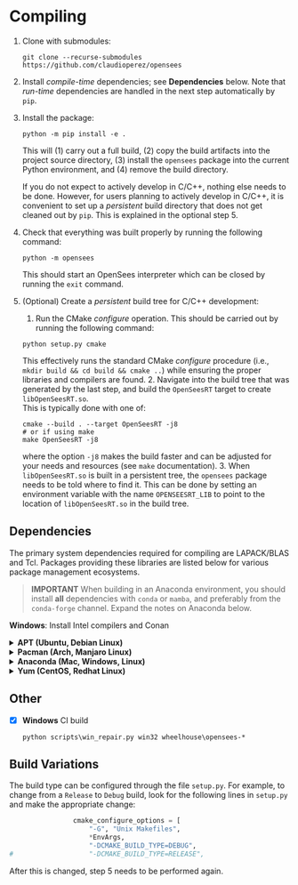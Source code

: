 # Compiling

1. Clone with submodules:

   ``` shell
   git clone --recurse-submodules https://github.com/claudioperez/opensees
   ```

2. Install *compile-time* dependencies; see **Dependencies** below. Note that
   *run-time* dependencies are handled in the next step automatically by `pip`.


3. Install the package:
   ``` shell
   python -m pip install -e .
   ```
   This will (1) carry out a full build, (2) copy the build artifacts into
   the project source directory, (3) install the `opensees` package
   into the current Python environment, and (4) remove the build directory. 

   If you do not expect to actively develop in C/C++, nothing else needs to
   be done. However, for users planning to actively develop in C/C++, it is 
   convenient to set up a *persistent* build directory that does not
   get cleaned out by `pip`. This is explained in the optional step 5.

4. Check that everything was built properly by running the following command:
   ```shell
   python -m opensees
   ```
   This should start an OpenSees interpreter which can be closed by running
   the `exit` command.

5. (Optional) Create a *persistent* build tree for C/C++ development:
   1. Run the CMake *configure* operation. This should be carried out
      by running the following command:
     ```shell
     python setup.py cmake
     ```
     This effectively runs the standard CMake *configure* procedure 
     (i.e., `mkdir build && cd build && cmake ..`) while ensuring
     the proper libraries and compilers are found.
   2. Navigate into the build tree that was generated by the last step, and 
     build the `OpenSeesRT` target to create `libOpenSeesRT.so`.  
     This is typically done with one of:
     ```shell
     cmake --build . --target OpenSeesRT -j8
     # or if using make
     make OpenSeesRT -j8
     ```
     where the option `-j8` makes the build faster and can be adjusted
     for your needs and resources (see `make` documentation).
   3. When `libOpenSeesRT.so` is built in a persistent tree, the `opensees` 
     package needs to be told where to find it. This can be done by setting
     an environment variable with the name `OPENSEESRT_LIB` to point to
     the location of `libOpenSeesRT.so` in the build tree.

## Dependencies

The primary system dependencies required for compiling are LAPACK/BLAS and Tcl.
Packages providing these libraries are listed below for various package
management ecosystems.

> **IMPORTANT** When building in an Anaconda environment, you should install 
> **all** dependencies with `conda` or `mamba`, and preferably from the
> `conda-forge` channel. Expand the notes on Anaconda below.

**Windows**: Install Intel compilers and Conan


<details><summary><b>APT (Ubuntu, Debian Linux)</b></summary>

| Dependency  | Package              |
|:------------|:---------------------|
| LAPACK      | `liblapack-dev`      |
| BLAS        | `libblas-dev`        |
| Tcl\*       | `tcl-dev`            |

</details>
<details>
<summary>
<b>Pacman (Arch, Manjaro Linux)</b>
</summary>

The Pacman package manager

| Dependency  | Package       |
|:------------|:--------------|
| LAPACK      | `lapack`      |
| BLAS        | `blas`        |
| Tcl\*       | `tcl`         |

</details>
<details>
<summary>
<b>Anaconda (Mac, Windows, Linux)</b>
</summary>

When using conda, you need to ensure that CMake only finds 
compilers that are compatible with the libraries in the
environment. <b>System compilers (like those installed
by the operating system's package manager) often cannot be used
and can lead to segfaults.</b>
The following command should install everything you need:

``` shell
conda install -c conda-forge fortran-compiler cxx-compiler c-compiler openblas
```

</details>
</details>
<details>
<summary>
<b>Yum (CentOS, Redhat Linux)</b>
</summary>

| Dependency | Package        |
|------------|----------------|
| LAPACK     | `lapack-devel` |
| Tcl\*      | `tcl-devel`    |

</details>

## Other

- [x] **Windows** CI build

  ``` shell
  python scripts\win_repair.py win32 wheelhouse\opensees-*
  ```

## Build Variations

The build type can be configured through the file `setup.py`. For example,
to change from a `Release` to `Debug` build, look for the following lines
in `setup.py` and make the appropriate change:
```python
                cmake_configure_options = [
                    "-G", "Unix Makefiles",
                    *EnvArgs,
                    "-DCMAKE_BUILD_TYPE=DEBUG",
#                   "-DCMAKE_BUILD_TYPE=RELEASE",
```
After this is changed, step 5 needs to be performed again.


